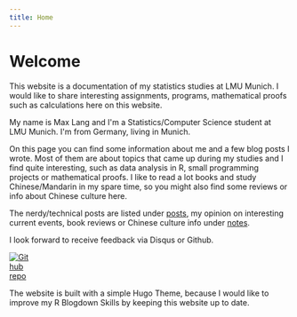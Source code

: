 ```yaml
---
title: Home
---
```

# Welcome
This website is a documentation of my statistics studies at LMU Munich. I would like to share interesting assignments, programs, mathematical proofs such as calculations here on this website.

My name is Max Lang and I'm a Statistics/Computer Science student at LMU Munich. I'm from Germany, living in Munich.

On this page you can find some information about me and a few blog posts I wrote. Most of them are about topics that came up during my studies and I find quite interesting, such as data analysis in R, small programming projects or mathematical proofs. 
I like to read a lot books and study Chinese/Mandarin in my spare time, so you might also find some reviews or info about Chinese culture here.

The nerdy/technical posts are listed under [posts](/post/), my opinion on interesting current events, book reviews or Chinese culture info under [notes](/note/).

I look forward to receive feedback via Disqus or Github.

[<img src="https://simpleicons.org/icons/github.svg" style="max-width:8%;min-width:40px;" alt="Github repo" />](https://github.com/MaxMLang)



The website is built with a simple Hugo Theme, because I would like to improve my R Blogdown Skills by keeping this website up to date.